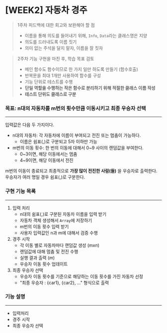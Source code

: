 # [WEEK2] 자동차 경주

> 1주차 피드백에 대한 회고와 보완해야 할 점
> * 이름을 통해 의도를 들어내기 위해, `Info`, `Data`라는 클래스명은 지양
> * 의도를 드러내도록 이름 짓기
> * 의미 없는 주석을 달지 말자, 이름을 잘 짓자

> 2주차 기능 구현을 마친 후, 학습 목표 검토
>  * 메인 함수도 함수이므로 한 가지 일만 하도록 만들기 (함수호출)
>  * 반복문을 최대 1개만 사용하여 함수를 구성
>  * 기능 단위로 테스트를 수행
>  * **단일 역할을 수행하는 작은 함수로 분리하기 위해 적절한 클래스 이름 작성**
>  * **테스트 단위도 클래스로 구분**
     
### 목표: n대의 자동차를 m번의 횟수만큼 이동시키고 최종 우승자 선택

---
입력값은 다음 두 가지이다.

* n대의 자동차: 각 자동차에 이름이 부여되고 전진 또는 멈춤이 가능하다.
  * 이름은 쉼표(,)로 구분되고 5자 이하만 가능
* m번의 이동 횟수: 한 번의 이동에 대해서 0~9 사이의 랜덤값을 부여한다.
  * 0~3이면, 해당 이동에서는 멈춤
  * 4~9이면, 해당 이동에서 전진

m번의 이동이 종료되고 최종적으로 **가장 많이 전진한 사람(들)** 을 우승자로 출력한다.
우승자가 여러 명일 경우 쉼표(,)로 구분한다.

### 구현 기능 목록

---

1. 입력 처리
    * n대의 쉼표(,)로 구분된 자동차 이름을 입력 받기
    * 자동차 객체 생성해서 `Array`에 저장하기
    * m번의 이동 횟수 입력 받기
    * 사용자 입력값인 n과 m에 대해서 검증 수행
2. 경주 시작
    * 각 이동 별로 자동차마다 랜덤값 생성 (_mxn_)
    * 랜덤값에 대해 멈춤 및 전진 수행
    * 실행 결과 출력 (_m_)
    * 우승자 이동 횟수 업데이트
3. 최종 우승자 선택
    * 우승자 이동 횟수를 기준으로 해당하는 이동 횟수를 가진 자동차 선정
    * "최종 우승자 : {car1}, {car2}, ..." 형식으로 출력

### 기능 설명

---

* 입력처리
* 경주 시작
* 최종 우승자 선택
